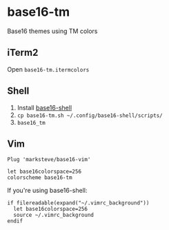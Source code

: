 # base16-tm

Base16 themes using TM colors

## iTerm2

Open `base16-tm.itermcolors`

## Shell

1. Install [base16-shell](https://github.com/chriskempson/base16-shell)
1. `cp base16-tm.sh ~/.config/base16-shell/scripts/`
1. `base16_tm`

## Vim

```
Plug 'marksteve/base16-vim'

let base16colorspace=256
colorscheme base16-tm
```

If you're using base16-shell:

```
if filereadable(expand("~/.vimrc_background"))
  let base16colorspace=256
  source ~/.vimrc_background
endif
```
